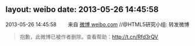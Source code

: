layout: weibo
date: 2013-05-26 14:45:58
---
2013-05-26 14:45:58  &nbsp;&nbsp;&nbsp;&nbsp;&nbsp;&nbsp; 来自 <a href="http://weibo.com/" rel="nofollow">微博 weibo.com</a>
//@HTML5研究小组: 转发微博
>  抱歉，此微博已被作者删除。查看帮助：http://t.cn/Rfd3rQV
